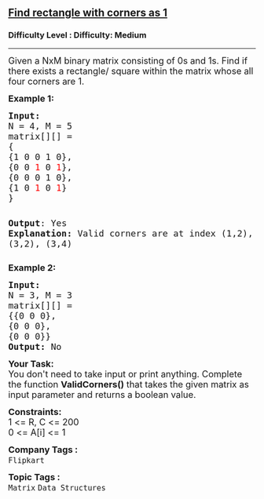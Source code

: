 <h2><a href="https://www.geeksforgeeks.org/problems/find-rectangle-with-corners-as-1--141631/1?page=1&difficulty=Medium&status=unsolved&sortBy=submissions">Find rectangle with corners as 1</a></h2><h3>Difficulty Level : Difficulty: Medium</h3><hr><div class="problems_problem_content__Xm_eO"><p><span style="font-size: 18px;">Given a&nbsp;NxM binary matrix consisting of 0s and 1s. Find if there exists a rectangle/ square within the matrix whose all four corners are 1.&nbsp;</span></p>
<p><strong><span style="font-size: 18px;">Example 1:</span></strong></p>
<pre><span style="font-size: 18px;"><strong>Input:</strong>
N = 4, M = 5
matrix[][] = 
{
{1 0 0 1 0},
{0 0 <span style="color: #ff0000;">1</span> 0 <span style="color: #ff0000;">1</span>},
{0 0 0 1 0}, 
{1 0 <span style="color: #ff0000;">1</span> 0 <span style="color: #ff0000;">1</span>}
} </span>

<span style="font-size: 18px;"><strong>Output</strong>: Yes
<strong>Explanation:</strong>
Valid corners are at index (1,2), (1,4), (3,2), (3,4) </span></pre>
<p><strong><span style="font-size: 18px;">Example 2:</span></strong></p>
<pre><span style="font-size: 18px;"><strong>Input:</strong>
N = 3, M = 3
matrix[][] = 
{{0 0 0},
{0 0 0},
{0 0 0}}
<strong>Output:</strong> No</span></pre>
<p><span style="font-size: 18px;"><strong>Your Task:</strong><br>You don't need to take input or print anything. Complete the function <strong>ValidCorners()</strong>&nbsp;that takes the given matrix as input parameter and returns a boolean value.</span></p>
<p><span style="font-size: 18px;"><strong>Constraints:</strong><br>1 &lt;= R, C &lt;= 200<br>0 &lt;= A[i] &lt;= 1</span></p></div><p><span style=font-size:18px><strong>Company Tags : </strong><br><code>Flipkart</code>&nbsp;<br><p><span style=font-size:18px><strong>Topic Tags : </strong><br><code>Matrix</code>&nbsp;<code>Data Structures</code>&nbsp;